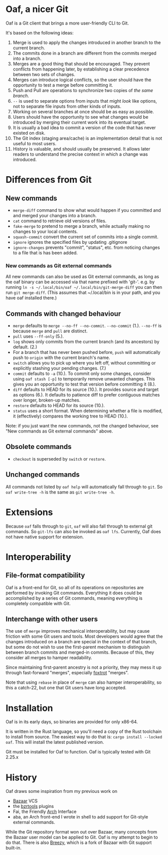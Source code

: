 # Oaf, a nicer Git

Oaf is a Git client that brings a more user-friendly CLI to Git.

It's based on the following ideas:

1.  Merge is used to apply the changes introduced in another branch to the
    current branch.
2.  The commits done in a branch are different from the commits merged into a
    branch.
3.  Merges are a good thing that should be encouraged.  They prevent conflicts
    from happening later, by establishing a clear precedence between two sets of
    changes.
4.  Merges can introduce logical conflicts, so the user should have the
    opportunity to test a merge before committing it.
5.  Push and Pull are operations to synchronize two copies of *the same branch*.
6.  `--` is used to separate options from inputs that might *look* like options,
    not to separate file inputs from other kinds of inputs.
7.  Working on several branches at once should be as easy as possible.
8.  Users should have the opportunity to see what changes would be introduced by
    merging their current work into its eventual target.
9.  It is usually a bad idea to commit a version of the code that has never
    existed on disk.
10. The Git index (staging area/cache) is an implementation detail that is not
    useful to most users.
11. History is valuable, and should usually be preserved.  It allows
    later readers to understand the precise context in which a change was
    introduced.

# Differences from Git
## New commands
* `merge-diff` command to show what would happen if you committed and and
  merged your changes into a branch.
* `cat` command to retrieve old versions of files.
* `fake-merge` to pretend to merge a branch, while actually making no changes
  to your local contents.
* `squash-commit` convert the current set of commits into a single commit.
* `ignore` ignores the specified files by updating .gitignore
* `ignore-changes` prevents "commit", "status", etc. from noticing changes to a file that is has been added.

### New commands as Git external commands
All new commands can also be used as Git external commands, as long as the oaf
binary can be accessed via that name prefixed with 'git-'.  e.g. by running `ln
-s ~/.local/bin/oaf ~/.local/bin/git-merge-diff` you can then run
`git merge-diff`.  (This assumes that ~/.local/bin is in your path, and you have oaf installed there.)

## Commands with changed behaviour
* `merge` defaults to `merge --no-ff --no-commit`.  `--no-commit` (1.).
  `--no-ff` is because `merge` and `pull` are distinct.
* `pull` uses `--ff-only` (5.).
* `log` shows only commits from the current branch (and its ancestors) by
  default. (2.)
* For a branch that has never been pushed before, `push` will automatically
  push to `origin` with the current branch's name.
* `switch` allows you to pick up where you left off, without committing or
  explicitly stashing your pending changes. (7.)
* `commit` defaults to `-a` (10.).  To commit only some changes, consider using
  `oaf stash [-p]` to temporarily remove unwanted changes.  This gives you an
  opportunity to test that version before committing it (8.).
* `diff` defaults to HEAD for its source (10.).  It provides source and target
  as options (6.).  It defaults to patience diff to prefer contiguous matches
  over longer, broken-up matches.
* `restore` defaults to HEAD for its source (10.).
* `status` uses a short format.  When determining whether a file is modified,
  it (effectively) compares the working tree to HEAD (10.).

Note: if you just want the new commands, not the changed behaviour, see "New
commands as Git external commands" above.

## Obsolete commands
* `checkout` is superseded by `switch` or `restore`.

## Unchanged commands
All commands not listed by `oaf help` will automatically fall through to `git`.
So `oaf write-tree -h` is the same as `git write-tree -h`.

# Extensions
Because `oaf` falls through to `git`, `oaf` will also fall through to external
git commands.  So `git-lfs` can also be invoked as `oaf lfs`.  Currently, Oaf
does not have native support for extension.

# Interoperability
## File-format compatibility
Oaf is a front-end for Git, so all of its operations on repositories are
performed by invoking Git commands.  Everything it does could be accomplished
by a series of Git commands, meaning everything is completely compatible with
Git.

## Interchange with other users
The use of `merge` improves mechanical interoperability, but may cause friction
with some Git users and tools.  Most developers would agree that the changes
introduced on a branch are special in the context of that branch, but some do
not wish to use the first-parent mechanism to distinguish between branch
commits and merged-in commits.  Because of this, they consider all merges to
hamper readability.

Since maintaining first-parent ancestry is not a priority, they may mess it up
through fast-forward "merges", especially
[foxtrot](https://blog.developer.atlassian.com/stop-foxtrots-now/) "merges".

Note that using `rebase` in place of `merge` can also hamper interoperability,
so this a catch-22, but one that Git users have long accepted.

# Installation
Oaf is in its early days, so binaries are provided for only x86-64.

It is written in the Rust language, so you'll need a copy of the Rust
toolchain to install from source.  The easiest way to do that is:
`cargo install --locked oaf`.  This will install the latest published version.

Git must be installed for Oaf to function.  Oaf is typically tested with Git 2.25.x

# History
Oaf draws some inspiration from my previous work on

* [Bazaar](https://bazaar.canonical.com/en/) VCS
* the [bzrtools](http://wiki.bazaar.canonical.com/BzrTools) plugins
* Fai, the Friendly [Arch](https://www.gnu.org/software/gnu-arch/) Interface
* aba, an Arch front-end I wrote in shell to add support for Git-style external
  commands.

While the Git repository format won out over Bazaar, many concepts from the
Bazaar user model can be applied to Git.  Oaf is my attempt to begin to do
that.  There is also [Breezy](https://www.breezy-vcs.org/), which is a fork of
Bazaar with Git support built-in.
